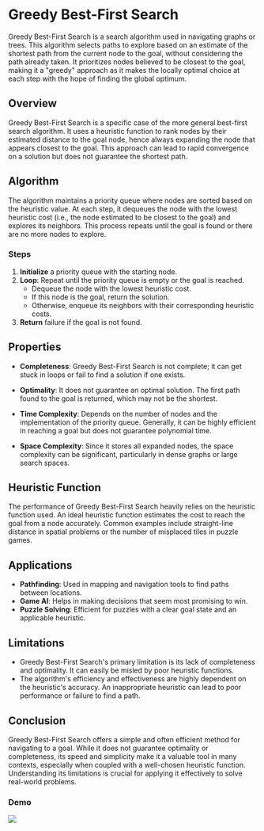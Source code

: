 # Greedy Best-First Search

Greedy Best-First Search is a search algorithm used in navigating graphs or trees. This algorithm selects paths to explore based on an estimate of the shortest path from the current node to the goal, without considering the path already taken. It prioritizes nodes believed to be closest to the goal, making it a "greedy" approach as it makes the locally optimal choice at each step with the hope of finding the global optimum.

## Overview

Greedy Best-First Search is a specific case of the more general best-first search algorithm. It uses a heuristic function to rank nodes by their estimated distance to the goal node, hence always expanding the node that appears closest to the goal. This approach can lead to rapid convergence on a solution but does not guarantee the shortest path.

## Algorithm

The algorithm maintains a priority queue where nodes are sorted based on the heuristic value. At each step, it dequeues the node with the lowest heuristic cost (i.e., the node estimated to be closest to the goal) and explores its neighbors. This process repeats until the goal is found or there are no more nodes to explore.

### Steps

1. **Initialize** a priority queue with the starting node.
2. **Loop**: Repeat until the priority queue is empty or the goal is reached.
   - Dequeue the node with the lowest heuristic cost.
   - If this node is the goal, return the solution.
   - Otherwise, enqueue its neighbors with their corresponding heuristic costs.
3. **Return** failure if the goal is not found.

## Properties

- **Completeness**: Greedy Best-First Search is not complete; it can get stuck in loops or fail to find a solution if one exists.

- **Optimality**: It does not guarantee an optimal solution. The first path found to the goal is returned, which may not be the shortest.

- **Time Complexity**: Depends on the number of nodes and the implementation of the priority queue. Generally, it can be highly efficient in reaching a goal but does not guarantee polynomial time.

- **Space Complexity**: Since it stores all expanded nodes, the space complexity can be significant, particularly in dense graphs or large search spaces.

## Heuristic Function

The performance of Greedy Best-First Search heavily relies on the heuristic function used. An ideal heuristic function estimates the cost to reach the goal from a node accurately. Common examples include straight-line distance in spatial problems or the number of misplaced tiles in puzzle games.

## Applications

- **Pathfinding**: Used in mapping and navigation tools to find paths between locations.
- **Game AI**: Helps in making decisions that seem most promising to win.
- **Puzzle Solving**: Efficient for puzzles with a clear goal state and an applicable heuristic.

## Limitations

- Greedy Best-First Search's primary limitation is its lack of completeness and optimality. It can easily be misled by poor heuristic functions.
- The algorithm's efficiency and effectiveness are highly dependent on the heuristic's accuracy. An inappropriate heuristic can lead to poor performance or failure to find a path.

## Conclusion

Greedy Best-First Search offers a simple and often efficient method for navigating to a goal. While it does not guarantee optimality or completeness, its speed and simplicity make it a valuable tool in many contexts, especially when coupled with a well-chosen heuristic function. Understanding its limitations is crucial for applying it effectively to solve real-world problems.

### Demo 

![](https://upload.wikimedia.org/wikipedia/commons/f/f9/Greedy-search-path.gif)
